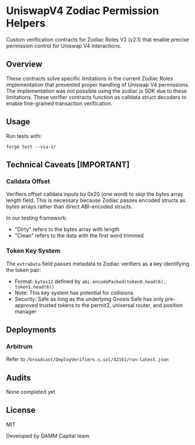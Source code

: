 
# UniswapV4 Zodiac Permission Helpers

Custom verification contracts for Zodiac Roles V2 (v2.1) that enable precise permission control for Uniswap V4 interactions.

## Overview

These contracts solve specific limitations in the current Zodiac Roles implementation that prevented proper handling of Uniswap V4 permissions. The implementation was not possible using the zodiac js SDK due to these limitations. These verifier contracts function as calldata struct decoders to enable fine-grained transaction verification.

## Usage

Run tests with:
```
forge test --via-ir
```

## Technical Caveats [IMPORTANT]

### Calldata Offset

Verifiers offset calldata inputs by 0x20 (one word) to skip the bytes array length field. This is necessary because Zodiac passes encoded structs as bytes arrays rather than direct ABI-encoded structs.

In our testing framework:
- "Dirty" refers to the bytes array with length
- "Clean" refers to the data with the first word trimmed

### Token Key System

The `extraData` field passes metadata to Zodiac verifiers as a key identifying the token pair:
- Format: `bytes12` defined by `abi.encodePacked(token0.head(6), token1.head(6))`
- Note: This key system has potential for collisions
- Security: Safe as long as the underlying Gnosis Safe has only pre-approved trusted tokens to the permit2, universal router, and position manager

## Deployments

### Arbitrum
Refer to `/broadcast/DeployVerifiers.s.sol/42161/run-latest.json`

## Audits
None completed yet

## License
MIT

Developed by DAMM Capital team
